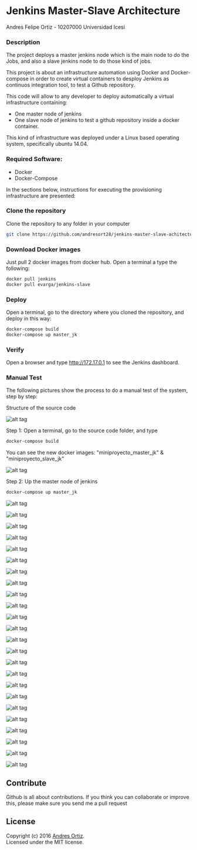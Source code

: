 # Jenkins Master-Slave Architecture 

Andres Felipe Ortiz - 10207000
Universidad Icesi

### Description
The project deploys a master jenkins node which is the main node to do the Jobs, and also a slave jenkins node to do those kind of jobs.

This project is about an infrastructure automation using Docker and Docker-compose in order to create virtual containers to desploy Jenkins as continuos integration tool, to test a Github repository.

This code will allow to any developer to deploy automatically a virtual infrastructure containing:

* One master node of jenkins
* One slave node of jenkins to test a github repository inside a docker container.

This kind of infrastructure was deployed under a Linux based operating system, specifically ubuntu 14.04.

### Required Software:
* Docker
* Docker-Compose

In the sections below, instructions for executing the provisioning infrastructure are presented:

### Clone the repository
Clone the repository to any folder in your computer
```sh
git clone https://github.com/andresort28/jenkins-master-slave-achitecture.git 
```

### Download Docker images
Just pull 2 docker images from docker hub. Open a terminal a type the following:
```sh
docker pull jenkins
docker pull evarga/jenkins-slave
```

### Deploy
Open a terminal, go to the directory where you cloned the repository, and deploy in this way:
```sh
docker-compose build
docker-compose up master_jk
```

### Verify
Open a browser and type http://172.17.0.1 to see the Jenkins dashboard.


### Manual Test

The following pictures show the process to do a manual test of the system, step by step:

Structure of the source code

![alt tag](https://github.com/andresort28/jenkins-master-slave-achitecture/blob/master/img/f1.png)

Step 1: Open a terminal, go to the source code folder, and type
```sh
docker-compose build
```
You can see the new docker images: "miniproyecto_master_jk" & "miniproyecto_slave_jk"

![alt tag](https://github.com/andresort28/jenkins-master-slave-achitecture/blob/master/img/f2.png)

Step 2: Up the master node of jenkins
```sh
docker-compose up master_jk
```

![alt tag](https://github.com/andresort28/jenkins-master-slave-achitecture/blob/master/img/f3.png)

![alt tag](https://github.com/andresort28/jenkins-master-slave-achitecture/blob/master/img/f4.png)

![alt tag](https://github.com/andresort28/jenkins-master-slave-achitecture/blob/master/img/f5.png)

![alt tag](https://github.com/andresort28/jenkins-master-slave-achitecture/blob/master/img/f6.png)

![alt tag](https://github.com/andresort28/jenkins-master-slave-achitecture/blob/master/img/f7.png)

![alt tag](https://github.com/andresort28/jenkins-master-slave-achitecture/blob/master/img/f8.png)

![alt tag](https://github.com/andresort28/jenkins-master-slave-achitecture/blob/master/img/f9.png)

![alt tag](https://github.com/andresort28/jenkins-master-slave-achitecture/blob/master/img/f10.png)

![alt tag](https://github.com/andresort28/jenkins-master-slave-achitecture/blob/master/img/f11.png)

![alt tag](https://github.com/andresort28/jenkins-master-slave-achitecture/blob/master/img/f12.png)

![alt tag](https://github.com/andresort28/jenkins-master-slave-achitecture/blob/master/img/f13.png)

![alt tag](https://github.com/andresort28/jenkins-master-slave-achitecture/blob/master/img/f14.png)

![alt tag](https://github.com/andresort28/jenkins-master-slave-achitecture/blob/master/img/f15.png)

![alt tag](https://github.com/andresort28/jenkins-master-slave-achitecture/blob/master/img/f16.png)

![alt tag](https://github.com/andresort28/jenkins-master-slave-achitecture/blob/master/img/f17.png)

![alt tag](https://github.com/andresort28/jenkins-master-slave-achitecture/blob/master/img/f18.png)

![alt tag](https://github.com/andresort28/jenkins-master-slave-achitecture/blob/master/img/f19.png)

![alt tag](https://github.com/andresort28/jenkins-master-slave-achitecture/blob/master/img/f20.png)

![alt tag](https://github.com/andresort28/jenkins-master-slave-achitecture/blob/master/img/f21.png)

![alt tag](https://github.com/andresort28/jenkins-master-slave-achitecture/blob/master/img/f20.png)

![alt tag](https://github.com/andresort28/jenkins-master-slave-achitecture/blob/master/img/f21.png)

![alt tag](https://github.com/andresort28/jenkins-master-slave-achitecture/blob/master/img/f22.png)

![alt tag](https://github.com/andresort28/jenkins-master-slave-achitecture/blob/master/img/f23.png)

![alt tag](https://github.com/andresort28/jenkins-master-slave-achitecture/blob/master/img/f24.png)


## Contribute
Github is all about contributions. If you think you can collaborate or improve this, please make sure you send me a pull request

## License
Copyright (c) 2016 [Andres Ortiz](http://www.andresfelipeortiz.com).  
Licensed under the MIT license.
